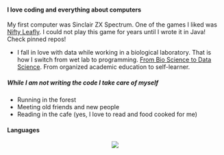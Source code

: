 #### I love coding and everything about computers
My first computer was Sinclair ZX Spectrum. One of the games I liked was [Nifty Leafly](https://www.google.com/url?sa=t&rct=j&q=&esrc=s&source=web&cd=&cad=rja&uact=8&ved=2ahUKEwi0t777qcH6AhX5wAIHHRoxC70QwqsBegQIChAB&url=https%3A%2F%2Fwww.youtube.com%2Fwatch%3Fv%3DFQ9niRBBSZw&usg=AOvVaw3mpsu39AyNiPd6OZK_jKum). I could not play this game for years until I wrote it in Java! Check pinned repos!

- I fall in love with data while working in a biological laboratory. That is how I switch from wet lab to programming. [From Bio Science to Data Science](https://datatalks.club/blog/starting-career-in-data-science-at-45.html). From organized academic education to self-learner.

#####  While I am not writing the code I take care of myself
- Running in the forest
- Meeting old friends and new people
- Reading in the cafe (yes, I love to read and food cooked for me)  

#### Languages 

<p align="center">
  <a href="https://skillicons.dev">
    <img src="https://skillicons.dev/icons?i=,gitlab,py,java,js,typescript" />
  </a>
</p>

<!--[![My stats](https://github-readme-stats.vercel.app/api?username=tankudo&show_icons=true&theme=tokyonight)](https://github.com/tankudo/github-readme-stats)
[![Top Langs](https://github-readme-stats.vercel.app/api/top-langs/?username=tankudo&layout=compact&theme=tokyonight)](https://github.com/tankudo/github-readme-stats)-->

<!--<details>
  <summary>:zap: Statistics:</summary>
   <img align="left" alt="codeSTACKr's GitHub Stats" src="hhttps://github-readme-stats.vercel.app/api/top-langs/?username=tankudo&langs_count=8&layout=compact" />
    <br />

img align="left" alt="codeSTACKr's GitHub Stats" src="https://github.com/tankudo/ZoomCamb_2022_HomeWork" /> -->


<!--
**tankudo/tankudo** is a ✨ _special_ ✨ repository because its `README.md` (this file) appears on your GitHub profile.

Here are some ideas to get you started:

- 🔭 I’m currently working on ...
- 🌱 I’m currently learning ...
- 👯 I’m looking to collaborate on ...
- 🤔 I’m looking for help with ...
- 💬 Ask me about ...
- 📫 How to reach me: ...
- 😄 Pronouns: ...
- ⚡ Fun fact: ...
👋
-->
